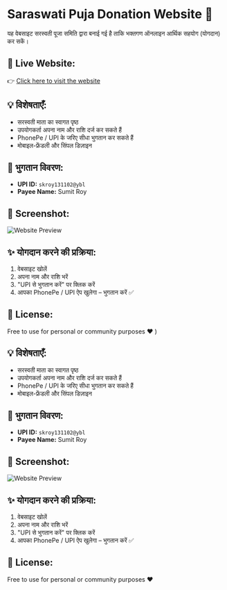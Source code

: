# Saraswati Puja Donation Website 🙏


यह वेबसाइट सरस्वती पूजा समिति द्वारा बनाई गई है ताकि भक्तगण ऑनलाइन आर्थिक सहयोग (योगदान) कर सकें।

## 🔗 Live Website:
👉 [Click here to visit the website](https://github.com/isumitrai96/saraswatipujasamiti-yogdaan.git)

## 💡 विशेषताएँ:
- सरस्वती माता का स्वागत पृष्ठ
- उपयोगकर्ता अपना नाम और राशि दर्ज कर सकते हैं
- PhonePe / UPI के जरिए सीधा भुगतान कर सकते हैं
- मोबाइल-फ्रेंडली और सिंपल डिज़ाइन

## 🏦 भुगतान विवरण:
- **UPI ID:** `skroy131102@ybl`
- **Payee Name:** Sumit Roy

## 📸 Screenshot:
![Website Preview](screenshot.png) <!-- Optional: Add screenshot image -->

## ✨ योगदान करने की प्रक्रिया:
1. वेबसाइट खोलें
2. अपना नाम और राशि भरें
3. "UPI से भुगतान करें" पर क्लिक करें
4. आपका PhonePe / UPI ऐप खुलेगा – भुगतान करें ✅

## 📜 License:
Free to use for personal or community purposes ❤️
)

## 💡 विशेषताएँ:
- सरस्वती माता का स्वागत पृष्ठ
- उपयोगकर्ता अपना नाम और राशि दर्ज कर सकते हैं
- PhonePe / UPI के जरिए सीधा भुगतान कर सकते हैं
- मोबाइल-फ्रेंडली और सिंपल डिज़ाइन

## 🏦 भुगतान विवरण:
- **UPI ID:** `skroy131102@ybl`
- **Payee Name:** Sumit Roy

## 📸 Screenshot:
![Website Preview](screenshot.png) <!-- Optional: Add screenshot image -->

## ✨ योगदान करने की प्रक्रिया:
1. वेबसाइट खोलें
2. अपना नाम और राशि भरें
3. "UPI से भुगतान करें" पर क्लिक करें
4. आपका PhonePe / UPI ऐप खुलेगा – भुगतान करें ✅

## 📜 License:
Free to use for personal or community purposes ❤️
